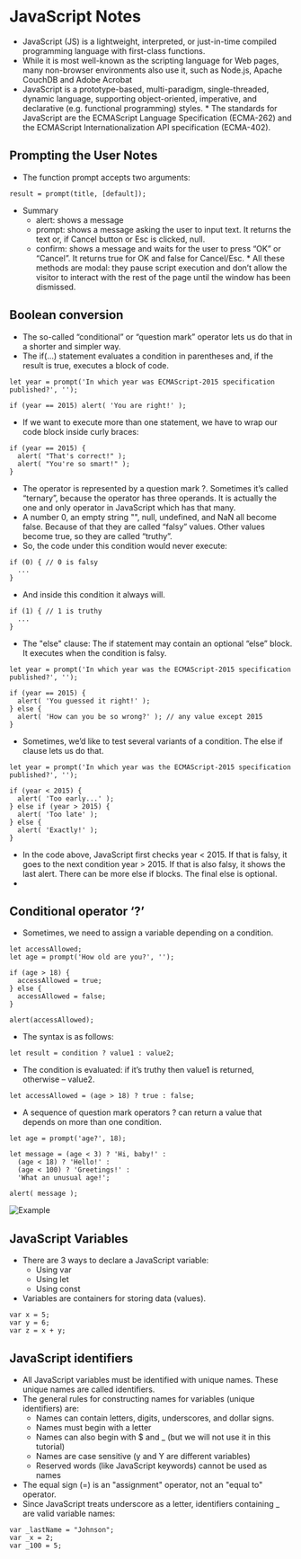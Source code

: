 # JavaScript Notes
   * JavaScript (JS) is a lightweight, interpreted, or just-in-time compiled programming language with first-class functions.
   * While it is most well-known as the scripting language for Web pages, many non-browser environments also use it, such as Node.js, Apache CouchDB and Adobe Acrobat
   * JavaScript is a prototype-based, multi-paradigm, single-threaded, dynamic language, supporting object-oriented, imperative, and declarative (e.g. functional programming) styles.
    * The standards for JavaScript are the ECMAScript Language Specification (ECMA-262) and the ECMAScript Internationalization API specification (ECMA-402).

## Prompting the User Notes
   * The function prompt accepts two arguments: 
```
result = prompt(title, [default]);
```
   * Summary
      - alert: shows a message
      - prompt: shows a message asking the user to input text. It returns the text or, if Cancel button or Esc is clicked, null.
      - confirm: shows a message and waits for the user to press “OK” or “Cancel”. It returns true for OK and false for Cancel/Esc.
    * All these methods are modal: they pause script execution and don’t allow the visitor to interact with the rest of the page until the window has been dismissed.

## Boolean conversion
   * The so-called “conditional” or “question mark” operator lets us do that in a shorter and simpler way.
   * The if(...) statement evaluates a condition in parentheses and, if the result is true, executes a block of code.
```
let year = prompt('In which year was ECMAScript-2015 specification published?', '');

if (year == 2015) alert( 'You are right!' );
```
   * If we want to execute more than one statement, we have to wrap our code block inside curly braces:
```
if (year == 2015) {
  alert( "That's correct!" );
  alert( "You're so smart!" );
}
```
   * The operator is represented by a question mark ?. Sometimes it’s called “ternary”, because the operator has three operands. It is actually the one and only operator in JavaScript which has that many.
   * A number 0, an empty string "", null, undefined, and NaN all become false. Because of that they are called “falsy” values. Other values become true, so they are called “truthy”.
   * So, the code under this condition would never execute:
```
if (0) { // 0 is falsy
  ...
}
```
   * And inside this condition it always will. 
```
if (1) { // 1 is truthy
  ...
}
```
   * The "else" clause: The if statement may contain an optional “else” block. It executes when the condition is falsy.
```
let year = prompt('In which year was the ECMAScript-2015 specification published?', '');

if (year == 2015) {
  alert( 'You guessed it right!' );
} else {
  alert( 'How can you be so wrong?' ); // any value except 2015
}
```
   * Sometimes, we’d like to test several variants of a condition. The else if clause lets us do that.
```
let year = prompt('In which year was the ECMAScript-2015 specification published?', '');

if (year < 2015) {
  alert( 'Too early...' );
} else if (year > 2015) {
  alert( 'Too late' );
} else {
  alert( 'Exactly!' );
}
```
   * In the code above, JavaScript first checks year < 2015. If that is falsy, it goes to the next condition year > 2015. If that is also falsy, it shows the last alert. There can be more else if blocks. The final else is optional.
   * 
## Conditional operator ‘?’
   * Sometimes, we need to assign a variable depending on a condition.
```
let accessAllowed;
let age = prompt('How old are you?', '');

if (age > 18) {
  accessAllowed = true;
} else {
  accessAllowed = false;
}

alert(accessAllowed);
```
   * The syntax is as follows:
``` 
let result = condition ? value1 : value2;
```
   * The condition is evaluated: if it’s truthy then value1 is returned, otherwise – value2.
```
let accessAllowed = (age > 18) ? true : false;
```
   * A sequence of question mark operators ? can return a value that depends on more than one condition.
```
let age = prompt('age?', 18);

let message = (age < 3) ? 'Hi, baby!' :
  (age < 18) ? 'Hello!' :
  (age < 100) ? 'Greetings!' :
  'What an unusual age!';

alert( message );
```
![Example](https://flux.s-ul.eu/Qct1EhU4.png)

## JavaScript Variables
   * There are 3 ways to declare a JavaScript variable:
      * Using var
      * Using let
      * Using const
   * Variables are containers for storing data (values).
```
var x = 5;
var y = 6;
var z = x + y;
```
## JavaScript identifiers
   * All JavaScript variables must be identified with unique names. These unique names are called identifiers.
   * The general rules for constructing names for variables (unique identifiers) are:
      * Names can contain letters, digits, underscores, and dollar signs.
      * Names must begin with a letter
      * Names can also begin with $ and _ (but we will not use it in this tutorial)
      * Names are case sensitive (y and Y are different variables)
      * Reserved words (like JavaScript keywords) cannot be used as names
   * The equal sign (=) is an "assignment" operator, not an "equal to" operator. 
   * Since JavaScript treats underscore as a letter, identifiers containing _ are valid variable names:
``` 
var _lastName = "Johnson";
var _x = 2;
var _100 = 5;
```





